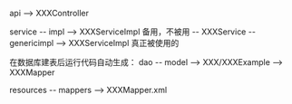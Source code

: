 api --> XXXController

service -- impl --> XXXServiceImpl 备用，不被用
        -- XXXService
        -- genericimpl --> XXXServiceImpl 真正被使用的

在数据库建表后运行代码自动生成：
dao -- model --> XXX/XXXExample
    --> XXXMapper
    
resources -- mappers --> XXXMapper.xml


